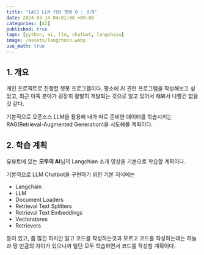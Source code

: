 ```yaml
---
title: "[AI] LLM 기반 챗봇 0 : 소개"
date: 2024-03-14 04:01:00 +09:00
categories: [AI]
published: true
tags: [python, ai, llm, chatbot, langchain]
image: /assets/langchain.webp
use_math: true
---
```

## 1. 개요

개인 프로젝트로 진행할 챗봇 프로그램이다. 평소에 AI 관련 프로그램을 작성해보고 싶었고, 최근 이쪽 분야가 굉장히 활발히 개발되는 것으로 알고 있어서 해봐서 나쁠건 없을 것 같다.

기본적으로 오픈소스 LLM을 활용해 내가 따로 준비한 데이터를 학습시키는 RAG(Retrieval-Augmented Generation)을 시도해볼 계획이다.

## 2. 학습 계획

유뷰트에 있는 **모두의 AI**님의 Langchian 소개 영상을 기본으로 학습할 계획이다.

기본적으로 LLM Chatbot을 구현하기 위한 기본 지식에는

- Langchain
- LLM
- Document Loaders
- Retrieval Text Splitters
- Retrieval Text Embeddings
- Vectorstores
- Retrievers

등이 있고, 좀 많긴 하지만 알고 코드를 작성하는것과 모르고 코드를 작성하는데는 하늘과 땅 만큼의 차이가 있으니까 일단 모두 학습하면서 코드를 작성할 계획이다.